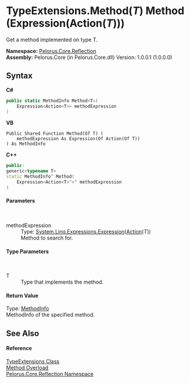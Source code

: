 # TypeExtensions.Method(*T*) Method (Expression(Action(*T*)))
 

Get a method implemented on type T.

**Namespace:**&nbsp;<a href="7183AF8D">Pelorus.Core.Reflection</a><br />**Assembly:**&nbsp;Pelorus.Core (in Pelorus.Core.dll) Version: 1.0.0.1 (1.0.0.0)

## Syntax

**C#**<br />
``` C#
public static MethodInfo Method<T>(
	Expression<Action<T>> methodExpression
)

```

**VB**<br />
``` VB
Public Shared Function Method(Of T) ( 
	methodExpression As Expression(Of Action(Of T))
) As MethodInfo
```

**C++**<br />
``` C++
public:
generic<typename T>
static MethodInfo^ Method(
	Expression<Action<T>^>^ methodExpression
)
```


#### Parameters
&nbsp;<dl><dt>methodExpression</dt><dd>Type: <a href="http://msdn2.microsoft.com/en-us/library/bb335710" target="_blank">System.Linq.Expressions.Expression</a>(<a href="http://msdn2.microsoft.com/en-us/library/018hxwa8" target="_blank">Action</a>(*T*))<br />Method to search for.</dd></dl>

#### Type Parameters
&nbsp;<dl><dt>T</dt><dd>Type that implements the method.</dd></dl>

#### Return Value
Type: <a href="http://msdn2.microsoft.com/en-us/library/1wa35kh5" target="_blank">MethodInfo</a><br />MethodInfo of the specified method.

## See Also


#### Reference
<a href="7CE8A30A">TypeExtensions Class</a><br /><a href="640E0515">Method Overload</a><br /><a href="7183AF8D">Pelorus.Core.Reflection Namespace</a><br />